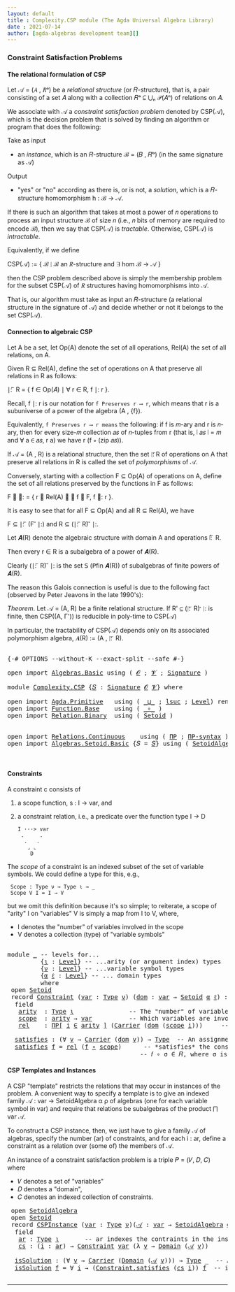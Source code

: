```yaml
---
layout: default
title : Complexity.CSP module (The Agda Universal Algebra Library)
date : 2021-07-14
author: [agda-algebras development team][]
---
```


### Constraint Satisfaction Problems

#### The relational formulation of CSP

Let 𝒜 = (𝐴 , 𝑅ᵃ) be a *relational structure* (or 𝑅-structure), that is, a pair consisting
of a set 𝐴 along with a collection 𝑅ᵃ ⊆ ⋃ₙ 𝒫(𝐴ⁿ) of relations on 𝐴.

We associate with 𝒜 a *constraint satisfaction problem* denoted by CSP(𝒜), which is the
decision problem that is solved by finding an algorithm or program that does the following:

Take as input

+ an *instance*, which is an 𝑅-structure ℬ = (𝐵 , 𝑅ᵇ) (in the same signature as 𝒜)

Output

+ "yes" or "no" according as there is, or is not, a *solution*, which is a 𝑅-structure
  homomorphism h : ℬ → 𝒜.

If there is such an algorithm that takes at most a power of 𝑛 operations to process an
input structure ℬ of size 𝑛 (i.e., 𝑛 bits of memory are required to encode ℬ), then
we say that CSP(𝒜) is *tractable*.  Otherwise, CSP(𝒜) is *intractable*.

Equivalently, if we define

  CSP(𝒜) := \{ ℬ ∣ ℬ an 𝑅-structure and ∃ hom ℬ → 𝒜 \}

then the CSP problem described above is simply the membership problem for the subset
CSP(𝒜) of 𝑅 structures having homomorphisms into 𝒜.

That is, our algorithm must take as input an 𝑅-structure (a relational structure in the
signature of 𝒜) and decide whether or not it belongs to the set CSP(𝒜).



#### Connection to algebraic CSP

Let A be a set, let Op(A) denote the set of all operations, Rel(A) the set of all
relations, on A.

Given R ⊆ Rel(A), define the set of operations on A that preserve all relations
in R as follows:

∣: ⃖ R  =  \{ f ∈ Op(𝐴) ∣ ∀ r ∈ R, f ∣: r \}.

Recall, f ∣: r is our notation for `f Preserves r ⟶ r`, which means that r is a
subuniverse of a power of the algebra (A , {f}).

Equivalently, `f Preserves r ⟶ r means` the following: if f is 𝑚-ary and r is
𝑛-ary, then for every size-𝑚 collection 𝑎𝑠 of 𝑛-tuples from r (that is, ∣ 𝑎𝑠 ∣ = 𝑚
and ∀ a ∈ 𝑎𝑠, r a) we have r (f ∘ (zip 𝑎𝑠)).


If 𝒜 = (A , R) is a relational structure, then the set ∣: ⃖R of operations on A that
preserve all relations in R is called the set of *polymorphisms* of 𝒜.

Conversely, starting with a collection F ⊆ Op(A) of operations on A, define
the set of all relations preserved by the functions in F as follows:

F ⃗ ∣:  =  \{ r ∈ Rel(A) ∣ ∀ f ∈ F, f ∣: r \}.

It is easy to see that for all F ⊆ Op(A) and all R ⊆ Rel(A), we have

  F ⊆  ∣: ⃖ (F ⃗ ∣:)    and    R ⊆ (∣: ⃖ R) ⃗ ∣:.

Let 𝑨(R) denote the algebraic structure with domain A and operations ∣: ⃖ R.

Then every r ∈ R is a subalgebra of a power of 𝑨(R).

Clearly (∣: ⃖ R) ⃗ ∣: is the set 𝖲 (𝖯fin 𝑨(R)) of subalgebras of finite powers of 𝑨(R).

The reason this Galois connection is useful is due to the following fact (observed by
Peter Jeavons in the late 1990's):

*Theorem*. Let 𝒜 = (A, R) be a finite relational structure.
           If R' ⊆ (∣: ⃖ R) ⃗ ∣: is finite, then CSP((A, Γ'))
           is reducible in poly-time to CSP(𝒜)

In particular, the tractability of CSP(𝒜) depends only on its associated polymorphism
algebra, 𝑨(R) := (A , ∣: ⃖ R).


<pre class="Agda">

<a id="3157" class="Symbol">{-#</a> <a id="3161" class="Keyword">OPTIONS</a> <a id="3169" class="Pragma">--without-K</a> <a id="3181" class="Pragma">--exact-split</a> <a id="3195" class="Pragma">--safe</a> <a id="3202" class="Symbol">#-}</a>

<a id="3207" class="Keyword">open</a> <a id="3212" class="Keyword">import</a> <a id="3219" href="Algebras.Basic.html" class="Module">Algebras.Basic</a> <a id="3234" class="Keyword">using</a> <a id="3240" class="Symbol">(</a> <a id="3242" href="Algebras.Basic.html#1210" class="Generalizable">𝓞</a> <a id="3244" class="Symbol">;</a> <a id="3246" href="Algebras.Basic.html#1212" class="Generalizable">𝓥</a> <a id="3248" class="Symbol">;</a> <a id="3250" href="Algebras.Basic.html#3576" class="Function">Signature</a> <a id="3260" class="Symbol">)</a>

<a id="3263" class="Keyword">module</a> <a id="3270" href="Complexity.CSP.html" class="Module">Complexity.CSP</a> <a id="3285" class="Symbol">{</a><a id="3286" href="Complexity.CSP.html#3286" class="Bound">𝑆</a> <a id="3288" class="Symbol">:</a> <a id="3290" href="Algebras.Basic.html#3576" class="Function">Signature</a> <a id="3300" href="Algebras.Basic.html#1210" class="Generalizable">𝓞</a> <a id="3302" href="Algebras.Basic.html#1212" class="Generalizable">𝓥</a><a id="3303" class="Symbol">}</a> <a id="3305" class="Keyword">where</a>

<a id="3312" class="Keyword">open</a> <a id="3317" class="Keyword">import</a> <a id="3324" href="Agda.Primitive.html" class="Module">Agda.Primitive</a>   <a id="3341" class="Keyword">using</a> <a id="3347" class="Symbol">(</a> <a id="3349" href="Agda.Primitive.html#810" class="Primitive Operator">_⊔_</a> <a id="3353" class="Symbol">;</a> <a id="3355" href="Agda.Primitive.html#780" class="Primitive">lsuc</a> <a id="3360" class="Symbol">;</a> <a id="3362" href="Agda.Primitive.html#597" class="Postulate">Level</a><a id="3367" class="Symbol">)</a> <a id="3369" class="Keyword">renaming</a> <a id="3378" class="Symbol">(</a> <a id="3380" href="Agda.Primitive.html#326" class="Primitive">Set</a> <a id="3384" class="Symbol">to</a> <a id="3387" class="Primitive">Type</a> <a id="3392" class="Symbol">)</a>
<a id="3394" class="Keyword">open</a> <a id="3399" class="Keyword">import</a> <a id="3406" href="Function.Base.html" class="Module">Function.Base</a>    <a id="3423" class="Keyword">using</a> <a id="3429" class="Symbol">(</a> <a id="3431" href="Function.Base.html#1031" class="Function Operator">_∘_</a> <a id="3435" class="Symbol">)</a>
<a id="3437" class="Keyword">open</a> <a id="3442" class="Keyword">import</a> <a id="3449" href="Relation.Binary.html" class="Module">Relation.Binary</a>  <a id="3466" class="Keyword">using</a> <a id="3472" class="Symbol">(</a> <a id="3474" href="Relation.Binary.Bundles.html#1009" class="Record">Setoid</a> <a id="3481" class="Symbol">)</a>


<a id="3485" class="Keyword">open</a> <a id="3490" class="Keyword">import</a> <a id="3497" href="Relations.Continuous.html" class="Module">Relations.Continuous</a>    <a id="3521" class="Keyword">using</a> <a id="3527" class="Symbol">(</a> <a id="3529" href="Relations.Continuous.html#4087" class="Function">ΠΡ</a> <a id="3532" class="Symbol">;</a> <a id="3534" href="Relations.Continuous.html#4195" class="Function">ΠΡ-syntax</a> <a id="3544" class="Symbol">)</a>
<a id="3546" class="Keyword">open</a> <a id="3551" class="Keyword">import</a> <a id="3558" href="Algebras.Setoid.Basic.html" class="Module">Algebras.Setoid.Basic</a> <a id="3580" class="Symbol">{</a><a id="3581" class="Argument">𝑆</a> <a id="3583" class="Symbol">=</a> <a id="3585" href="Complexity.CSP.html#3286" class="Bound">𝑆</a><a id="3586" class="Symbol">}</a> <a id="3588" class="Keyword">using</a> <a id="3594" class="Symbol">(</a> <a id="3596" href="Algebras.Setoid.Basic.html#3113" class="Record">SetoidAlgebra</a> <a id="3610" class="Symbol">)</a>


</pre>

#### Constraints

A constraint c consists of

 1. a scope function,  s : I → var, and

 2. a constraint relation, i.e., a predicate over the function type I → D

        I ···> var
         .     .
          .   .
           ⌟ ⌞
            D


The *scope* of a constraint is an indexed subset of the set of variable symbols.
We could define a type for this, e.g.,

```
 Scope : Type ν → Type ι → _
 Scope V I = I → V
```

but we omit this definition because it's so simple; to reiterate,
a scope of "arity" I on "variables" V is simply a map from I to V,
where,

* I denotes the "number" of variables involved in the scope
* V denotes a collection (type) of "variable symbols"

<pre class="Agda">

<a id="4319" class="Keyword">module</a> <a id="4326" href="Complexity.CSP.html#4326" class="Module">_</a> <a id="4328" class="Comment">-- levels for...</a>
         <a id="4354" class="Symbol">{</a><a id="4355" href="Complexity.CSP.html#4355" class="Bound">ι</a> <a id="4357" class="Symbol">:</a> <a id="4359" href="Agda.Primitive.html#597" class="Postulate">Level</a><a id="4364" class="Symbol">}</a> <a id="4366" class="Comment">-- ...arity (or argument index) types</a>
         <a id="4413" class="Symbol">{</a><a id="4414" href="Complexity.CSP.html#4414" class="Bound">ν</a> <a id="4416" class="Symbol">:</a> <a id="4418" href="Agda.Primitive.html#597" class="Postulate">Level</a><a id="4423" class="Symbol">}</a> <a id="4425" class="Comment">-- ...variable symbol types</a>
         <a id="4462" class="Symbol">{</a><a id="4463" href="Complexity.CSP.html#4463" class="Bound">α</a> <a id="4465" href="Complexity.CSP.html#4465" class="Bound">ℓ</a> <a id="4467" class="Symbol">:</a> <a id="4469" href="Agda.Primitive.html#597" class="Postulate">Level</a><a id="4474" class="Symbol">}</a> <a id="4476" class="Comment">-- ... domain types</a>
         <a id="4505" class="Keyword">where</a>
 <a id="4512" class="Keyword">open</a> <a id="4517" href="Relation.Binary.Bundles.html#1009" class="Module">Setoid</a>
 <a id="4525" class="Keyword">record</a> <a id="4532" href="Complexity.CSP.html#4532" class="Record">Constraint</a> <a id="4543" class="Symbol">(</a><a id="4544" href="Complexity.CSP.html#4544" class="Bound">var</a> <a id="4548" class="Symbol">:</a> <a id="4550" href="Complexity.CSP.html#3387" class="Primitive">Type</a> <a id="4555" href="Complexity.CSP.html#4414" class="Bound">ν</a><a id="4556" class="Symbol">)</a> <a id="4558" class="Symbol">(</a><a id="4559" href="Complexity.CSP.html#4559" class="Bound">dom</a> <a id="4563" class="Symbol">:</a> <a id="4565" href="Complexity.CSP.html#4544" class="Bound">var</a> <a id="4569" class="Symbol">→</a> <a id="4571" href="Relation.Binary.Bundles.html#1009" class="Record">Setoid</a> <a id="4578" href="Complexity.CSP.html#4463" class="Bound">α</a> <a id="4580" href="Complexity.CSP.html#4465" class="Bound">ℓ</a><a id="4581" class="Symbol">)</a> <a id="4583" class="Symbol">:</a> <a id="4585" href="Complexity.CSP.html#3387" class="Primitive">Type</a> <a id="4590" class="Symbol">(</a><a id="4591" href="Complexity.CSP.html#4414" class="Bound">ν</a> <a id="4593" href="Agda.Primitive.html#810" class="Primitive Operator">⊔</a> <a id="4595" href="Complexity.CSP.html#4463" class="Bound">α</a> <a id="4597" href="Agda.Primitive.html#810" class="Primitive Operator">⊔</a> <a id="4599" href="Agda.Primitive.html#780" class="Primitive">lsuc</a> <a id="4604" href="Complexity.CSP.html#4355" class="Bound">ι</a><a id="4605" class="Symbol">)</a> <a id="4607" class="Keyword">where</a>
  <a id="4615" class="Keyword">field</a>
   <a id="4624" href="Complexity.CSP.html#4624" class="Field">arity</a>  <a id="4631" class="Symbol">:</a> <a id="4633" href="Complexity.CSP.html#3387" class="Primitive">Type</a> <a id="4638" href="Complexity.CSP.html#4355" class="Bound">ι</a>               <a id="4654" class="Comment">-- The &quot;number&quot; of variables involved in the constraint.</a>
   <a id="4714" href="Complexity.CSP.html#4714" class="Field">scope</a>  <a id="4721" class="Symbol">:</a> <a id="4723" href="Complexity.CSP.html#4624" class="Field">arity</a> <a id="4729" class="Symbol">→</a> <a id="4731" href="Complexity.CSP.html#4544" class="Bound">var</a>          <a id="4744" class="Comment">-- Which variables are involved in the constraint.</a>
   <a id="4798" href="Complexity.CSP.html#4798" class="Field">rel</a>    <a id="4805" class="Symbol">:</a> <a id="4807" href="Relations.Continuous.html#4195" class="Function">ΠΡ[</a> <a id="4811" href="Complexity.CSP.html#4811" class="Bound">i</a> <a id="4813" href="Relations.Continuous.html#4195" class="Function">∈</a> <a id="4815" href="Complexity.CSP.html#4624" class="Field">arity</a> <a id="4821" href="Relations.Continuous.html#4195" class="Function">]</a> <a id="4823" class="Symbol">(</a><a id="4824" href="Relation.Binary.Bundles.html#1072" class="Field">Carrier</a> <a id="4832" class="Symbol">(</a><a id="4833" href="Complexity.CSP.html#4559" class="Bound">dom</a> <a id="4837" class="Symbol">(</a><a id="4838" href="Complexity.CSP.html#4714" class="Field">scope</a> <a id="4844" href="Complexity.CSP.html#4811" class="Bound">i</a><a id="4845" class="Symbol">)))</a>     <a id="4853" class="Comment">-- The constraint relation.</a>

  <a id="4884" href="Complexity.CSP.html#4884" class="Function">satisfies</a> <a id="4894" class="Symbol">:</a> <a id="4896" class="Symbol">(∀</a> <a id="4899" href="Complexity.CSP.html#4899" class="Bound">v</a> <a id="4901" class="Symbol">→</a> <a id="4903" href="Relation.Binary.Bundles.html#1072" class="Field">Carrier</a> <a id="4911" class="Symbol">(</a><a id="4912" href="Complexity.CSP.html#4559" class="Bound">dom</a> <a id="4916" href="Complexity.CSP.html#4899" class="Bound">v</a><a id="4917" class="Symbol">))</a> <a id="4920" class="Symbol">→</a> <a id="4922" href="Complexity.CSP.html#3387" class="Primitive">Type</a>  <a id="4928" class="Comment">-- An assignment 𝑓 : var → dom of values to variables</a>
  <a id="4984" href="Complexity.CSP.html#4884" class="Function">satisfies</a> <a id="4994" href="Complexity.CSP.html#4994" class="Bound">f</a> <a id="4996" class="Symbol">=</a> <a id="4998" href="Complexity.CSP.html#4798" class="Field">rel</a> <a id="5002" class="Symbol">(</a><a id="5003" href="Complexity.CSP.html#4994" class="Bound">f</a> <a id="5005" href="Function.Base.html#1031" class="Function Operator">∘</a> <a id="5007" href="Complexity.CSP.html#4714" class="Field">scope</a><a id="5012" class="Symbol">)</a>      <a id="5019" class="Comment">-- *satisfies* the constraint 𝐶 = (σ , 𝑅) provided</a>
                                    <a id="5106" class="Comment">-- 𝑓 ∘ σ ∈ 𝑅, where σ is the scope of the constraint.</a>
</pre>

#### CSP Templates and Instances

A CSP "template" restricts the relations that may occur in instances of the problem.
A convenient way to specify a template is to give an indexed family
𝒜 : var → SetoidAlgebra α ρ of algebras (one for each variable symbol in var)
and require that relations be subalgebras of the product ⨅ var 𝒜.

To construct a CSP instance, then, we just have to give a family 𝒜 of algebras, specify
the number (ar) of constraints, and for each i : ar, define a constraint as a relation
over (some of) the members of 𝒜.

An instance of a constraint satisfaction problem is a triple 𝑃 = (𝑉, 𝐷, 𝐶) where

* 𝑉 denotes a set of "variables"
* 𝐷 denotes a "domain",
* 𝐶 denotes an indexed collection of constraints.

<pre class="Agda">
 <a id="5917" class="Keyword">open</a> <a id="5922" href="Algebras.Setoid.Basic.html#3113" class="Module">SetoidAlgebra</a>
 <a id="5937" class="Keyword">open</a> <a id="5942" href="Relation.Binary.Bundles.html#1009" class="Module">Setoid</a>
 <a id="5950" class="Keyword">record</a> <a id="5957" href="Complexity.CSP.html#5957" class="Record">CSPInstance</a> <a id="5969" class="Symbol">(</a><a id="5970" href="Complexity.CSP.html#5970" class="Bound">var</a> <a id="5974" class="Symbol">:</a> <a id="5976" href="Complexity.CSP.html#3387" class="Primitive">Type</a> <a id="5981" href="Complexity.CSP.html#4414" class="Bound">ν</a><a id="5982" class="Symbol">)(</a><a id="5984" href="Complexity.CSP.html#5984" class="Bound">𝒜</a> <a id="5986" class="Symbol">:</a> <a id="5988" href="Complexity.CSP.html#5970" class="Bound">var</a> <a id="5992" class="Symbol">→</a> <a id="5994" href="Algebras.Setoid.Basic.html#3113" class="Record">SetoidAlgebra</a> <a id="6008" href="Complexity.CSP.html#4463" class="Bound">α</a> <a id="6010" href="Complexity.CSP.html#4465" class="Bound">ℓ</a><a id="6011" class="Symbol">)</a> <a id="6013" class="Symbol">:</a> <a id="6015" href="Complexity.CSP.html#3387" class="Primitive">Type</a> <a id="6020" class="Symbol">(</a><a id="6021" href="Complexity.CSP.html#4414" class="Bound">ν</a> <a id="6023" href="Agda.Primitive.html#810" class="Primitive Operator">⊔</a> <a id="6025" href="Complexity.CSP.html#4463" class="Bound">α</a> <a id="6027" href="Agda.Primitive.html#810" class="Primitive Operator">⊔</a> <a id="6029" href="Agda.Primitive.html#780" class="Primitive">lsuc</a> <a id="6034" href="Complexity.CSP.html#4355" class="Bound">ι</a><a id="6035" class="Symbol">)</a> <a id="6037" class="Keyword">where</a>
  <a id="6045" class="Keyword">field</a>
   <a id="6054" href="Complexity.CSP.html#6054" class="Field">ar</a> <a id="6057" class="Symbol">:</a> <a id="6059" href="Complexity.CSP.html#3387" class="Primitive">Type</a> <a id="6064" href="Complexity.CSP.html#4355" class="Bound">ι</a>       <a id="6072" class="Comment">-- ar indexes the contraints in the instance</a>
   <a id="6120" href="Complexity.CSP.html#6120" class="Field">cs</a> <a id="6123" class="Symbol">:</a> <a id="6125" class="Symbol">(</a><a id="6126" href="Complexity.CSP.html#6126" class="Bound">i</a> <a id="6128" class="Symbol">:</a> <a id="6130" href="Complexity.CSP.html#6054" class="Field">ar</a><a id="6132" class="Symbol">)</a> <a id="6134" class="Symbol">→</a> <a id="6136" href="Complexity.CSP.html#4532" class="Record">Constraint</a> <a id="6147" href="Complexity.CSP.html#5970" class="Bound">var</a> <a id="6151" class="Symbol">(λ</a> <a id="6154" href="Complexity.CSP.html#6154" class="Bound">v</a> <a id="6156" class="Symbol">→</a> <a id="6158" href="Algebras.Setoid.Basic.html#3179" class="Field">Domain</a> <a id="6165" class="Symbol">(</a><a id="6166" href="Complexity.CSP.html#5984" class="Bound">𝒜</a> <a id="6168" href="Complexity.CSP.html#6154" class="Bound">v</a><a id="6169" class="Symbol">))</a>

  <a id="6175" href="Complexity.CSP.html#6175" class="Function">isSolution</a> <a id="6186" class="Symbol">:</a> <a id="6188" class="Symbol">(∀</a> <a id="6191" href="Complexity.CSP.html#6191" class="Bound">v</a> <a id="6193" class="Symbol">→</a> <a id="6195" href="Relation.Binary.Bundles.html#1072" class="Field">Carrier</a> <a id="6203" class="Symbol">(</a><a id="6204" href="Algebras.Setoid.Basic.html#3179" class="Field">Domain</a> <a id="6211" class="Symbol">(</a><a id="6212" href="Complexity.CSP.html#5984" class="Bound">𝒜</a> <a id="6214" href="Complexity.CSP.html#6191" class="Bound">v</a><a id="6215" class="Symbol">)))</a> <a id="6219" class="Symbol">→</a> <a id="6221" href="Complexity.CSP.html#3387" class="Primitive">Type</a> <a id="6226" class="Symbol">_</a>  <a id="6229" class="Comment">-- An assignment *solves* the instance</a>
  <a id="6270" href="Complexity.CSP.html#6175" class="Function">isSolution</a> <a id="6281" href="Complexity.CSP.html#6281" class="Bound">f</a> <a id="6283" class="Symbol">=</a> <a id="6285" class="Symbol">∀</a> <a id="6287" href="Complexity.CSP.html#6287" class="Bound">i</a> <a id="6289" class="Symbol">→</a> <a id="6291" class="Symbol">(</a><a id="6292" href="Complexity.CSP.html#4884" class="Function">Constraint.satisfies</a> <a id="6313" class="Symbol">(</a><a id="6314" href="Complexity.CSP.html#6120" class="Field">cs</a> <a id="6317" href="Complexity.CSP.html#6287" class="Bound">i</a><a id="6318" class="Symbol">))</a> <a id="6321" href="Complexity.CSP.html#6281" class="Bound">f</a>  <a id="6324" class="Comment">-- if it satisfies all the constraints.</a>

</pre>



--------------------------------------

[agda-algebras development team]: https://github.com/ualib/agda-algebras#the-agda-algebras-development-team


